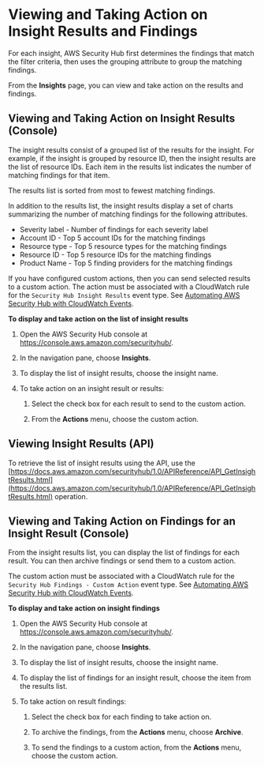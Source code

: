 # Viewing and Taking Action on Insight Results and Findings<a name="securityhub-insights-view-take-action"></a>

For each insight, AWS Security Hub first determines the findings that match the filter criteria, then uses the grouping attribute to group the matching findings\.

From the **Insights** page, you can view and take action on the results and findings\.

## Viewing and Taking Action on Insight Results \(Console\)<a name="securityhub-insight-results-console"></a>

The insight results consist of a grouped list of the results for the insight\. For example, if the insight is grouped by resource ID, then the insight results are the list of resource IDs\. Each item in the results list indicates the number of matching findings for that item\.

The results list is sorted from most to fewest matching findings\.

In addition to the results list, the insight results display a set of charts summarizing the number of matching findings for the following attributes\.
+ Severity label \- Number of findings for each severity label
+ Account ID \- Top 5 account IDs for the matching findings
+ Resource type \- Top 5 resource types for the matching findings
+ Resource ID \- Top 5 resource IDs for the matching findings
+ Product Name \- Top 5 finding providers for the matching findings

If you have configured custom actions, then you can send selected results to a custom action\. The action must be associated with a CloudWatch rule for the `Security Hub Insight Results` event type\. See [Automating AWS Security Hub with CloudWatch Events](securityhub-cloudwatch-events.md)\.

**To display and take action on the list of insight results**

1. Open the AWS Security Hub console at [https://console\.aws\.amazon\.com/securityhub/](https://console.aws.amazon.com/securityhub/)\.

1. In the navigation pane, choose **Insights**\.

1. To display the list of insight results, choose the insight name\.

1. To take action on an insight result or results:

   1. Select the check box for each result to send to the custom action\.

   1. From the **Actions** menu, choose the custom action\.

## Viewing Insight Results \(API\)<a name="securityhub-insight-results-api"></a>

To retrieve the list of insight results using the API, use the [https://docs.aws.amazon.com/securityhub/1.0/APIReference/API_GetInsightResults.html](https://docs.aws.amazon.com/securityhub/1.0/APIReference/API_GetInsightResults.html) operation\.

## Viewing and Taking Action on Findings for an Insight Result \(Console\)<a name="securityhub-insight-findings-console"></a>

From the insight results list, you can display the list of findings for each result\. You can then archive findings or send them to a custom action\.

The custom action must be associated with a CloudWatch rule for the `Security Hub Findings - Custom Action` event type\. See [Automating AWS Security Hub with CloudWatch Events](securityhub-cloudwatch-events.md)\.

**To display and take action on insight findings**

1. Open the AWS Security Hub console at [https://console\.aws\.amazon\.com/securityhub/](https://console.aws.amazon.com/securityhub/)\.

1. In the navigation pane, choose **Insights**\.

1. To display the list of insight results, choose the insight name\.

1. To display the list of findings for an insight result, choose the item from the results list\.

1. To take action on result findings:

   1. Select the check box for each finding to take action on\.

   1. To archive the findings, from the **Actions** menu, choose **Archive**\.

   1. To send the findings to a custom action, from the **Actions** menu, choose the custom action\.